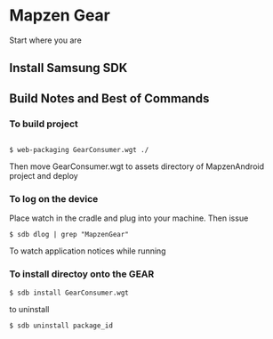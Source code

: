 # Mapzen Gear

Start where you are

## Install Samsung SDK

## Build Notes and Best of Commands

### To build project

<pre><code>
$ web-packaging GearConsumer.wgt ./ 
</code></pre>

Then move GearConsumer.wgt to assets directory of MapzenAndroid project and deploy


### To log on the device

Place watch in the cradle and plug into your machine. Then issue 


<pre><code>$ sdb dlog | grep "MapzenGear"</pre></code>

To watch application notices while running

### To install directoy onto the GEAR

<pre><code>$ sdb install GearConsumer.wgt </code></pre>

to uninstall

<pre><code>$ sdb uninstall package_id </code></pre>
